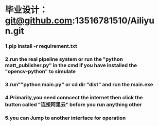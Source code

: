 # 毕业设计：git@github.com:13516781510/Ailiyun.git

### 1.pip install -r requirement.txt

### 2.run the real pipeline system or run the "python matt_publisher.py" in the cmd if you have installed the "opencv-python" to simulate

### 3.run""python main.py" or cd dir "dist" and run the main.exe

### 4.Primarily,you need conncect the internet then click the button called "连接阿里云" before you run anything other

### 5.you can Jump to another interface for operation
